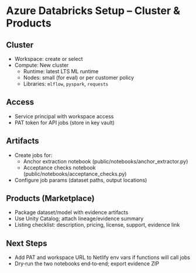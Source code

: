 # Azure Databricks Setup – Cluster & Products

## Cluster
- Workspace: create or select
- Compute: New cluster
  - Runtime: latest LTS ML runtime
  - Nodes: small (for eval) or per customer policy
  - Libraries: `mlflow`, `pyspark`, `requests`

## Access
- Service principal with workspace access
- PAT token for API jobs (store in key vault)

## Artifacts
- Create jobs for:
  - Anchor extraction notebook (public/notebooks/anchor_extractor.py)
  - Acceptance checks notebook (public/notebooks/acceptance_checks.py)
- Configure job params (dataset paths, output locations)

## Products (Marketplace)
- Package dataset/model with evidence artifacts
- Use Unity Catalog; attach lineage/evidence summary
- Listing checklist: description, pricing, license, support, evidence link

## Next Steps
- Add PAT and workspace URL to Netlify env vars if functions will call jobs
- Dry‑run the two notebooks end‑to‑end; export evidence ZIP
